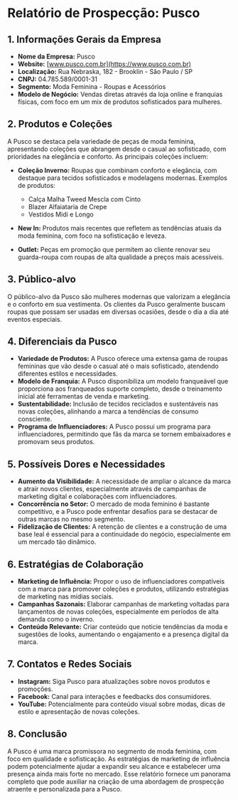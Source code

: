 # Relatório de Prospecção: Pusco

## 1. Informações Gerais da Empresa
- **Nome da Empresa:** Pusco
- **Website:** [www.pusco.com.br](https://www.pusco.com.br)
- **Localização:** Rua Nebraska, 182 - Brooklin - São Paulo / SP
- **CNPJ:** 04.785.589/0001-31
- **Segmento:** Moda Feminina - Roupas e Acessórios
- **Modelo de Negócio:** Vendas diretas através da loja online e franquias físicas, com foco em um mix de produtos sofisticados para mulheres.

## 2. Produtos e Coleções
A Pusco se destaca pela variedade de peças de moda feminina, apresentando coleções que abrangem desde o casual ao sofisticado, com prioridades na elegância e conforto. As principais coleções incluem:

- **Coleção Inverno:** Roupas que combinam conforto e elegância, com destaque para tecidos sofisticados e modelagens modernas. Exemplos de produtos:
  - Calça Malha Tweed Mescla com Cinto
  - Blazer Alfaiataria de Crepe
  - Vestidos Midi e Longo

- **New In:** Produtos mais recentes que refletem as tendências atuais da moda feminina, com foco na sofisticação e leveza.

- **Outlet:** Peças em promoção que permitem ao cliente renovar seu guarda-roupa com roupas de alta qualidade a preços mais acessíveis.

## 3. Público-alvo
O público-alvo da Pusco são mulheres modernas que valorizam a elegância e o conforto em sua vestimenta. Os clientes da Pusco geralmente buscam roupas que possam ser usadas em diversas ocasiões, desde o dia a dia até eventos especiais.

## 4. Diferenciais da Pusco
- **Variedade de Produtos:** A Pusco oferece uma extensa gama de roupas femininas que vão desde o casual até o mais sofisticado, atendendo diferentes estilos e necessidades.
- **Modelo de Franquia:** A Pusco disponibiliza um modelo franqueável que proporciona aos franqueados suporte completo, desde o treinamento inicial até ferramentas de venda e marketing.
- **Sustentabilidade:** Inclusão de tecidos reciclados e sustentáveis nas novas coleções, alinhando a marca a tendências de consumo consciente.
- **Programa de Influenciadores:** A Pusco possui um programa para influenciadores, permitindo que fãs da marca se tornem embaixadores e promovam seus produtos.

## 5. Possíveis Dores e Necessidades
- **Aumento da Visibilidade:** A necessidade de ampliar o alcance da marca e atrair novos clientes, especialmente através de campanhas de marketing digital e colaborações com influenciadores.
- **Concorrência no Setor:** O mercado de moda feminino é bastante competitivo, e a Pusco pode enfrentar desafios para se destacar de outras marcas no mesmo segmento.
- **Fidelização de Clientes:** A retenção de clientes e a construção de uma base leal é essencial para a continuidade do negócio, especialmente em um mercado tão dinâmico.

## 6. Estratégias de Colaboração
- **Marketing de Influência:** Propor o uso de influenciadores compatíveis com a marca para promover coleções e produtos, utilizando estratégias de marketing nas mídias sociais.
- **Campanhas Sazonais:** Elaborar campanhas de marketing voltadas para lançamentos de novas coleções, especialmente em períodos de alta demanda como o inverno.
- **Conteúdo Relevante:** Criar conteúdo que noticie tendências da moda e sugestões de looks, aumentando o engajamento e a presença digital da marca.

## 7. Contatos e Redes Sociais
- **Instagram:** Siga Pusco para atualizações sobre novos produtos e promoções.
- **Facebook:** Canal para interações e feedbacks dos consumidores.
- **YouTube:** Potencialmente para conteúdo visual sobre modas, dicas de estilo e apresentação de novas coleções.

## 8. Conclusão
A Pusco é uma marca promissora no segmento de moda feminina, com foco em qualidade e sofisticação. As estratégias de marketing de influência podem potencialmente ajudar a expandir seu alcance e estabelecer uma presença ainda mais forte no mercado. Esse relatório fornece um panorama completo que pode auxiliar na criação de uma abordagem de prospecção atraente e personalizada para a Pusco.